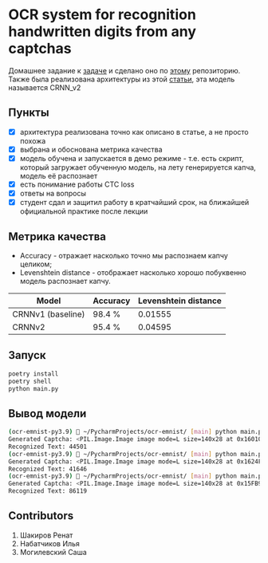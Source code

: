 # OCR system for recognition handwritten digits from any captchas

Домашнее задание к [задаче](https://github.com/aitalents/computer-vision-technology/tree/main/Topic%204.%20OCR)
и сделано оно по [этому](https://github.com/Alek-dr/OCR-Example/tree/master) репозиторию.
Также была реализована архитектуры из этой [статьи](https://arxiv.org/abs/1507.05717), эта модель называется CRNN_v2


## Пункты

- [x] архитектура реализована точно как описано в статье, а не просто похожа
- [x] выбрана и обоснована метрика качества
- [x] модель обучена и запускается в демо режиме - т.е. есть скрипт, который загружает обученную модель, на лету генерируется капча, модель её распознает
- [x] есть понимание работы CTC loss
- [x] ответы на вопросы
- [x] студент сдал и защитил работу в кратчайший срок, на ближайшей официальной практике после лекции

## Метрика качества
+ Accuracy - отражает насколько точно мы распознаем капчу целиком;
+ Levenshtein distance - отображает насколько хорошо побуквенно модель распознает капчу.

| Model             | Accuracy | Levenshtein distance    |
|-------------------|----------|--------|
| CRNNv1 (baseline) | 98.4 %   | 0.01555 |
| CRNNv2            | 95.4 %   | 0.04595    |


## Запуск
```bash
poetry install
poetry shell
python main.py
```

## Вывод модели
```bash
(ocr-emnist-py3.9)  ~/PycharmProjects/ocr-emnist/ [main] python main.py 
Generated Captcha: <PIL.Image.Image image mode=L size=140x28 at 0x160103550> with text 44501
Recognized Text: 44501
(ocr-emnist-py3.9)  ~/PycharmProjects/ocr-emnist/ [main] python main.py
Generated Captcha: <PIL.Image.Image image mode=L size=140x28 at 0x1624FE550> with text 41646
Recognized Text: 41646
(ocr-emnist-py3.9)  ~/PycharmProjects/ocr-emnist/ [main] python main.py
Generated Captcha: <PIL.Image.Image image mode=L size=140x28 at 0x15FB97580> with text 84119
Recognized Text: 86119

```


## Contributors
1. Шакиров Ренат
2. Набатчиков Илья
3. Могилевский Саша
